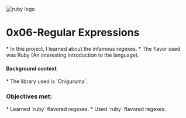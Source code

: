 ![ruby logo](https://www.ruby-lang.org/images/header-ruby-logo.png)
<h1> 0x06-Regular Expressions </h1>
* In this project, I learned about the infamous regexes.
* The flavor used was Ruby (An interesting introduction to the language).

<h4> Background context </h4>
* The library used is `Oniguruma`.

<h3> Objectives met: </h3>
* Learned `ruby` flavored regexes.
* Used `ruby` flavored regexes.
